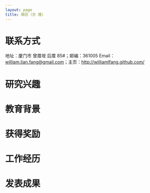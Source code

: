 ```yaml
---
layout: page
title: 简历（方 莲）
---
```


# 联系方式

地址：厦门市 曾厝垵 后厝 85#；邮编：361005
Email：william.lian.fang@gmail.com；主页：<http://williamlfang.github.com/>

# 研究兴趣

# 教育背景

# 获得奖励

# 工作经历

# 发表成果


<div  style="position: fixed; top: 99px; width: 180px; text-align: left;  display:block;margin-left:750px;margin-top:10px;padding:4px 0 4px 10px;border-top:3px solid #91895b;border-left:3px solid #91895b;border-bottom:3px solid #91895b;padding:20x;font-size:13px;line-height: 15px;background-color:#ffffff;">
{% include toc.html %} 
</div>

